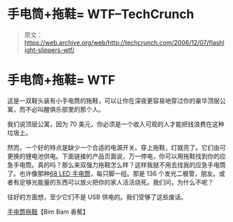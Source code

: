 # 手电筒+拖鞋= WTF–TechCrunch

> 原文：<https://web.archive.org/web/http://techcrunch.com/2006/12/07/flashlight-slippers-wtf/>

# 手电筒+拖鞋= WTF

这是一双鞋头装有小手电筒的拖鞋，可以让你在深夜更容易地穿过你的豪华顶层公寓，而不必叫醒俱乐部里的那个人。

我们说顶层公寓，因为 70 美元，你必须是一个收入可观的人才能把钱浪费在这种垃圾上。

然而，一个好的特点是缺少一个合适的电源开关。穿上拖鞋，灯就亮了。它们由可更换的锂电池供电。下面链接的产品页面说，万一停电，你可以用拖鞋找到你的应急手电筒。真的吗？那么来双强力拖鞋怎么样？这样我就不用去找我的应急手电筒了。也许像那种[68 LED 手电筒](https://web.archive.org/web/20201028054554/http://crunchgear.com/2006/10/25/why-you-the-reader-need-this-68-led-flashlight/)，每只脚一组。那是 136 个发光二极管，朋友。或者有足够光能量的东西可以放火把你的家人活活烧死。我们问，为什么不呢？

往好的方面想，至少它们不是 USB 供电的。我们受够了这些废话。

[手电筒拖鞋](https://web.archive.org/web/20201028054554/http://www.bimbambanana.com/index.php?p=&side=visProd&prod_id=266)【Bim Bam 香蕉】
